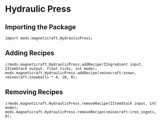 # Hydraulic Press

## Importing the Package
```zenscript
import mods.magneticraft.HydraulicPress;
```

## Adding Recipes
```zenscript
//mods.magneticraft.HydraulicPress.addRecipe(IIngredient input, IItemStack output, float ticks, int mode);
mods.magneticraft.HydraulicPress.addRecipe(<minecraft:snow>, <minecraft:snowball> * 4, 10, 0);
```

## Removing Recipes
```zenscript
//mods.magneticraft.HydraulicPress.removeRecipe(IItemStack input, int mode);
mods.magneticraft.HydraulicPress.removeRecipe(<minecraft:iron_ingot>, 0);
```
